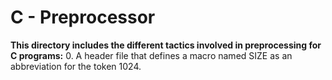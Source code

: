 # C - Preprocessor
**This directory includes the different tactics involved in preprocessing for C programs:**
0. A header file that defines a macro named SIZE as an abbreviation for the token 1024.
